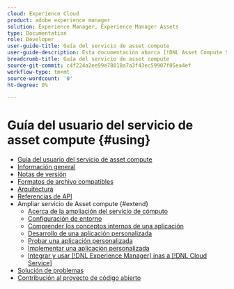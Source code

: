 ```yaml
---
cloud: Experience Cloud
product: adobe experience manager
solution: Experience Manager, Experience Manager Assets
type: Documentation
role: Developer
user-guide-title: Guía del servicio de asset compute
user-guide-description: Esta documentación abarca [!DNL Asset Compute Service] tareas como desarrollar, administrar, implementar y solucionar problemas del código personalizado.
breadcrumb-title: Guía del servicio de asset compute
source-git-commit: c4f224a2ee99e78018a7a3f43ec59907f05ea4ef
workflow-type: tm+mt
source-wordcount: '0'
ht-degree: 0%

---
```



# Guía del usuario del servicio de asset compute {#using}

+ [Guía del usuario del servicio de asset compute](home.md)
+ [Información general](introduction.md)
+ [Notas de versión](release-notes.md)
+ [Formatos de archivo compatibles](https://experienceleague.adobe.com/docs/experience-manager-cloud-service/assets/file-format-support.html)
+ [Arquitectura](architecture.md)
+ [Referencias de API](api.md)
+ Ampliar servicio de Asset compute {#extend}
   + [Acerca de la ampliación del servicio de cómputo](understand-extensibility.md)
   + [Configuración de entorno](setup-environment.md)
   + [Comprender los conceptos internos de una aplicación](custom-application-internals.md)
   + [Desarrollo de una aplicación personalizada](develop-custom-application.md)
   + [Probar una aplicación personalizada](test-custom-application.md)
   + [Implementar una aplicación personalizada](deploy-custom-application.md)
   + [Integrar y usar  [!DNL Experience Manager] inas a [!DNL Cloud Service]](https://experienceleague.adobe.com/docs/experience-manager-cloud-service/assets/asset-microservices-overview.html)
+ [Solución de problemas](troubleshooting.md)
+ [Contribución al proyecto de código abierto](contribute-to-compute-service.md)
